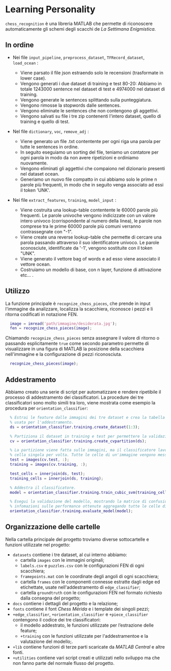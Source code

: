 # Learning Personality

`chess_recognition` è una libreria MATLAB che permette di riconoscere 
automaticamente gli schemi degli scacchi de _La Settimana Enigmistica_.


## In ordine

* Nei file `input_pipeline`, `preprocess_dataset`, `TFRecord_dataset`, `load_ocean` :
    * Viene parsato il file json estraendo solo le recensioni (trasformate in lower case).
    * Vengono generati i due dataset di training e test 80-20: Abbiamo in totale 1243000 sentence nel dataset di test e 4974000 nel dataset di training.
    * Vengono generate le sentences splittando sulla punteggiatura.    
    * Vengono rimosse la stopwords dalle sentences.
    * Vengono eliminate le sentences che non contengono gli aggettivi.
    * Vengono salvati su file i tre zip contenenti l'intero dataset, quello di training e quello di test.

* Nel file `dictionary`, `voc`, `remove_adj` :
    * Viene generato un file .txt contentente per ogni riga una parola per tutte le sentences in ordine. 
    * In seguito eseguiamo un sorting del file, teniamo un contatore per ogni parola in modo da non avere ripetizioni e ordiniamo nuovamente.
    * Vengono eliminati gli aggettivi che compaiono nel dizionario presenti nel dataset ocean.
    * Generiamo un nuovo file compatto in cui abbiamo solo le prime n parole più frequenti, in modo che in seguito venga associato ad essi il token 'UNK'.
        
* Nei file `extract_features`, `training`, `model_input`  :
    * Viene costruita una lookup-table contentente le 60000 parole più frequenti. Le parole univoche vengono indicizzate con un valore intero univoco (corrispondente al numero della linea), le parole non comprese tra le prime 60000 parole più comuni verranno contrassegnate con "-1". 
    * Viene create una reverse lookup-table che permette di cercare una parola passando attraverso il suo identificatore univoco. Le parole sconosciute, identificate da '-1', vengono sostituite con il token "UNK".
    * Viene generato il vettore bag of words e ad esso viene associato il vettore ocean.
    * Costruiamo un modello di base, con n layer, funzione di attivazione etc... .


## Utilizzo

La funzione principale è `recognize_chess_pieces`, che prende in input 
l'immagine da analizzare, localizza la scacchiera, riconosce i pezzi e li 
ritorna codificati in notazione FEN.

```matlab
  image = imread('path/immagine/desiderata.jpg');
  fen = recognize_chess_pieces(image);
```

Chiamando `recognize_chess_pieces` senza assegnare il valore di ritorno o 
passando esplicitamente `true` come secondo parametro permette di visualizzare 
in una figura di MATLAB la posizione della scacchiera nell'immagine e la 
configurazione di pezzi riconosciuta.

```matlab
  recognize_chess_pieces(image);
```

## Addestramento

Abbiamo creato una serie di script per automatizzare e rendere ripetibile il 
processo di addestramento dei classificatori. La procedure dei tre 
classificatori sono molto simili tra loro, viene mostrata come esempio la 
procedura per `orientation_classifier`:

```matlab
  % Estrai le feature dalle immagini dei tre dataset e crea la tabella che verrà
  % usata per l'addestramento.
  ds = orientation_classifier.training.create_dataset(1:3);

  % Partiziona il dataset in training e test per permettere la validazione.
  cv = orientation_classifier.training.create_cvpartition(ds);

  % La partizione viene fatta sulle immagini, ma il classificatore lavora su una
  % cella singola per volta. Tutte le celle di un'immagine vengono messe insieme.
  test = images(cv.test, :);
  training = images(cv.training, :);

  test_cells = innerjoin(ds, test);
  training_cells = innerjoin(ds, training);

  % Addestra il classificatore.
  model = orientation_classifier.training.train_cubic_svm(training_cells);

  % Esegui la validazione del modello, mostrando la matrice di confusione e 
  % infomazioni sulle performance ottenute aggregando tutte le celle di un'immagine.
  orientation_classifier.training.evaluate_model(model);
```

## Organizzazione delle cartelle

Nella cartella principale del progetto troviamo diverse sottocartelle e funzioni 
utilizzate nel progetto:

* `datasets` contiene i tre dataset, al cui interno abbiamo:
  * cartella `images` con le immagini originali;
  * `labels.csv` e `puzzles.csv` con le configurazioni FEN di ogni scacchiera;
  * `framepoints.mat` con le coordinate degli angoli di ogni scacchiera;
  * cartella `frames` con le componenti connesse estratte dagli edge ed etichettate, usate nell'addestramento di `edge_classifier`;
  * cartella `groundtruth` con le configurazioni FEN nel formato richiesto dalla consegna del progetto;
* `docs` contiene i dettagli del progetto e la relazione;
* `fonts` contiene il font _Chess Mérida_ e i template dei singoli pezzi;
* `+edge_classifier`, `+orientation_classifier` e `+piece_classifier` contengono il codice dei tre classificatori:
  * il modello addestrato, le funzioni utilizzate per l’estrazione delle feature;
  * `+training` con le funzioni utilizzate per l'addestramentoe e la valutazione del modello;.
* `+lib` contiene funzioni di terze parti scaricate da _MATLAB Central_ e altre fonti.
* `+utilities` contiene vari script creati e utilizzati nello sviluppo ma che non fanno parte del normale flusso del progetto.
